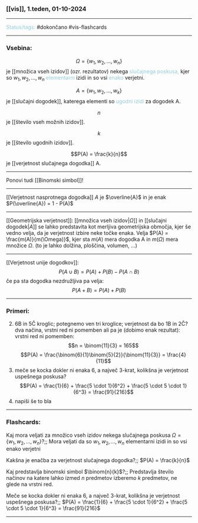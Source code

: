 ### [[vis]], 1.teden, 01-10-2024
---

<font color="#92cddc">Status/tags:</font> #dokončano  #vis-flashcards

---

### Vsebina:
$$\Omega = \{w_{1}, w_2, ..., w_n\}$$je [[množica vseh izidov]] (ozr. rezultatov) nekega <font color="#92cddc">slučajnega poskusa,</font> kjer so $w_1, w_2, ..., w_n$ <font color="#92cddc">elementarni</font> izidi in so vsi <font color="#92cddc">enako</font> verjetni.

$$A = \{w_1, w_2, ..., w_k\}$$
je [[slučajni dogodek]], katerega elementi so <font color="#92cddc">ugodni izidi</font> za dogodek A.

$$n$$ je [[število vseh možnih izidov]].

$$k$$ je [[število ugodnih izidov]].

$$P(A) = \frac{k}{n}$$
je [[verjetnost slučajnega dogodka]] A.

---

Ponovi tudi [[Binomski simbol]]!

---

[[Verjetnost nasprotnega dogodka]] $A$ je $\overline{A}$ in je enak $P(\overline{A}) = 1 - P(A)$

---

[[Geometrijska verjetnost]]:
	[[množica vseh izidov|$\Omega$]] in [[slučajni dogodek|$A$]] se lahko predstavita kot merljiva geometrijska območja, kjer še vedno velja, da je verjetnost izbire neke točke enaka.
	Velja $P(A) = \frac{m(A)}{m(\Omega)}$, kjer sta $m(A)$ mera dogodka A in $m(\Omega)$ mera množice $\Omega$. (to je lahko dolžina, ploščina, volumen, ...)

---

[[Verjetnost unije dogodkov]]:
	$$P(A\cup B) = P(A) + P(B) - P(A\cap B)$$
	če pa sta dogodka nezdružljiva pa velja: $$P(A+B) = P(A) + P(B)$$

---

### Primeri:

2) 6B in 5Č kroglic; potegnemo ven tri kroglice; verjetnost da bo 1B in 2Č?
	dva načina, vrstni red ni pomemben ali pa je (dobimo enak rezultat):
	vrstni red ni pomemben:
	$$n = \binom{11}{3} = 165$$
	$$P(A) = \frac{\binom{6}{1}\binom{5}{2}}{\binom{11}{3}} = \frac{4}{11}$$
4) meče se kocka dokler ni enaka 6, a največ 3-krat, kolikšna je verjetnost uspešnega poskusa?
	$$P(A) = \frac{1}{6} + \frac{5 \cdot 1}{6^2} + \frac{5 \cdot 5 \cdot 1}{6^3} = \frac{91}{216}$$
6) napiši še to
	bla
---

### Flashcards:

Kaj mora veljati za množico vseh izidov nekega slučajnega poskusa $\Omega = \{w_1, w_2, ..., w_n\}$?;; Mora veljati da so $w_1, w_2, ..., w_n$ elementarni izidi in so vsi enako verjetni
<!--SR:!2024-10-15,3,250-->

Kakšna je enačba za verjetnost slučajnega dogodka?;; $P(A) = \frac{k}{n}$
<!--SR:!2024-10-16,4,270-->

Kaj predstavlja binomski simbol $\binom{n}{k}$?;; Predstavlja število načinov na katere lahko izmed $n$ predmetov izberemo $k$ predmetov, ne glede na vrstni red.
<!--SR:!2024-10-17,3,250-->

Meče se kocka dokler ni enaka 6, a največ 3-krat, kolikšna je verjetnost uspešnega poskusa?;; $P(A) = \frac{1}{6} + \frac{5 \cdot 1}{6^2} + \frac{5 \cdot 5 \cdot 1}{6^3} = \frac{91}{216}$
<!--SR:!2024-10-16,4,270-->

---
